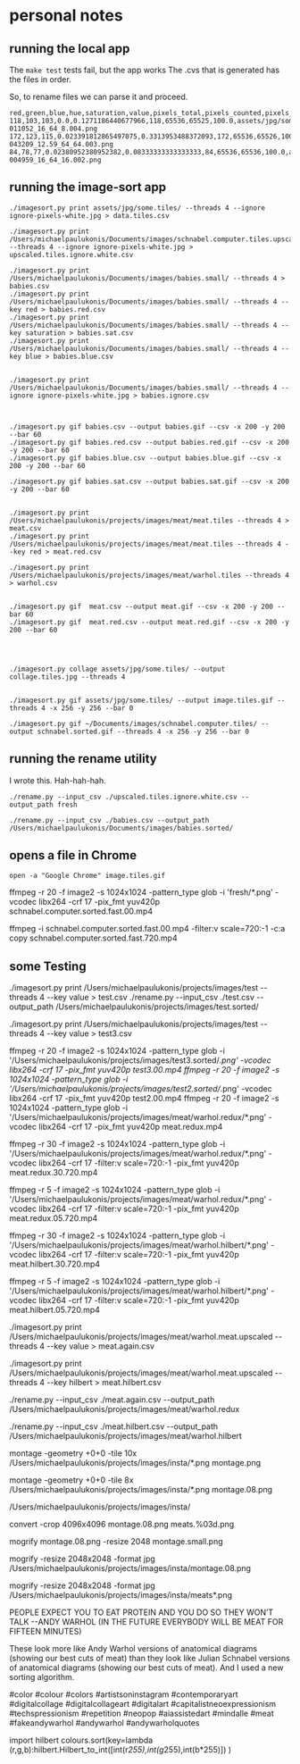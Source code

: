 # personal notes


## running the local app

The `make test` tests fail, but the app works
The .cvs that is generated has the files in order.

So, to rename files we can parse it and proceed.


```csv
red,green,blue,hue,saturation,value,pixels_total,pixels_counted,pixels_pcnt,path
118,103,103,0.0,0.1271186440677966,118,65536,65525,100.0,assets/jpg/some.tiles/schnabel.computer_20220810-011052_16_64_8.004.png
172,123,115,0.023391812865497075,0.3313953488372093,172,65536,65526,100.0,assets/jpg/some.tiles/schnabel.computer_20220809-043209_12.59_64_64.003.png
84,78,77,0.02380952380952382,0.08333333333333333,84,65536,65536,100.0,assets/jpg/some.tiles/schnabel.computer_20220810-004959_16_64_16.002.png
```

## running the image-sort app

```
./imagesort.py print assets/jpg/some.tiles/ --threads 4 --ignore ignore-pixels-white.jpg > data.tiles.csv

./imagesort.py print /Users/michaelpaulukonis/Documents/images/schnabel.computer.tiles.upscaled/ --threads 4 --ignore ignore-pixels-white.jpg > upscaled.tiles.ignore.white.csv

./imagesort.py print /Users/michaelpaulukonis/Documents/images/babies.small/ --threads 4 > babies.csv
./imagesort.py print /Users/michaelpaulukonis/Documents/images/babies.small/ --threads 4 --key red > babies.red.csv
./imagesort.py print /Users/michaelpaulukonis/Documents/images/babies.small/ --threads 4 --key saturation > babies.sat.csv
./imagesort.py print /Users/michaelpaulukonis/Documents/images/babies.small/ --threads 4 --key blue > babies.blue.csv


./imagesort.py print /Users/michaelpaulukonis/Documents/images/babies.small/ --threads 4 --ignore ignore-pixels-white.jpg > babies.ignore.csv



./imagesort.py gif babies.csv --output babies.gif --csv -x 200 -y 200 --bar 60
./imagesort.py gif babies.red.csv --output babies.red.gif --csv -x 200 -y 200 --bar 60
./imagesort.py gif babies.blue.csv --output babies.blue.gif --csv -x 200 -y 200 --bar 60

./imagesort.py gif babies.sat.csv --output babies.sat.gif --csv -x 200 -y 200 --bar 60


./imagesort.py print /Users/michaelpaulukonis/projects/images/meat/meat.tiles --threads 4 > meat.csv
./imagesort.py print /Users/michaelpaulukonis/projects/images/meat/meat.tiles --threads 4 --key red > meat.red.csv

./imagesort.py print /Users/michaelpaulukonis/projects/images/meat/warhol.tiles --threads 4 > warhol.csv


./imagesort.py gif  meat.csv --output meat.gif --csv -x 200 -y 200 --bar 60
./imagesort.py gif  meat.red.csv --output meat.red.gif --csv -x 200 -y 200 --bar 60




./imagesort.py collage assets/jpg/some.tiles/ --output collage.tiles.jpg --threads 4


./imagesort.py gif assets/jpg/some.tiles/ --output image.tiles.gif --threads 4 -x 256 -y 256 --bar 0

./imagesort.py gif ~/Documents/images/schnabel.computer.tiles/ --output schnabel.sorted.gif --threads 4 -x 256 -y 256 --bar 0
```

## running the rename utility

I wrote this. Hah-hah-hah.

`./rename.py --input_csv ./upscaled.tiles.ignore.white.csv --output_path fresh`

`./rename.py --input_csv ./babies.csv --output_path /Users/michaelpaulukonis/Documents/images/babies.sorted/`


## opens a file in Chrome

`open -a "Google Chrome" image.tiles.gif`

ffmpeg -r 20 -f image2 -s 1024x1024 -pattern_type glob -i 'fresh/*.png' -vcodec libx264 -crf 17 -pix_fmt yuv420p schnabel.computer.sorted.fast.00.mp4

ffmpeg -i schnabel.computer.sorted.fast.00.mp4 -filter:v scale=720:-1 -c:a copy schnabel.computer.sorted.fast.720.mp4


## some Testing
 ./imagesort.py print /Users/michaelpaulukonis/projects/images/test --threads 4 --key value > test.csv
./rename.py --input_csv ./test.csv --output_path /Users/michaelpaulukonis/projects/images/test.sorted/


 ./imagesort.py print /Users/michaelpaulukonis/projects/images/test --threads 4 --key value > test3.csv

ffmpeg -r 20 -f image2 -s 1024x1024 -pattern_type glob -i '/Users/michaelpaulukonis/projects/images/test3.sorted/*.png' -vcodec libx264 -crf 17 -pix_fmt yuv420p test3.00.mp4
ffmpeg -r 20 -f image2 -s 1024x1024 -pattern_type glob -i '/Users/michaelpaulukonis/projects/images/test2.sorted/*.png' -vcodec libx264 -crf 17 -pix_fmt yuv420p test2.00.mp4
ffmpeg -r 20 -f image2 -s 1024x1024 -pattern_type glob -i '/Users/michaelpaulukonis/projects/images/meat/warhol.redux/*.png' -vcodec libx264 -crf 17 -pix_fmt yuv420p meat.redux.mp4

ffmpeg -r 30 -f image2 -s 1024x1024 -pattern_type glob -i '/Users/michaelpaulukonis/projects/images/meat/warhol.redux/*.png' -vcodec libx264 -crf 17 -filter:v scale=720:-1 -pix_fmt yuv420p meat.redux.30.720.mp4

ffmpeg -r 5 -f image2 -s 1024x1024 -pattern_type glob -i '/Users/michaelpaulukonis/projects/images/meat/warhol.redux/*.png' -vcodec libx264 -crf 17 -filter:v scale=720:-1 -pix_fmt yuv420p meat.redux.05.720.mp4


ffmpeg -r 30 -f image2 -s 1024x1024 -pattern_type glob -i '/Users/michaelpaulukonis/projects/images/meat/warhol.hilbert/*.png' -vcodec libx264 -crf 17 -filter:v scale=720:-1 -pix_fmt yuv420p meat.hilbert.30.720.mp4

ffmpeg -r 5 -f image2 -s 1024x1024 -pattern_type glob -i '/Users/michaelpaulukonis/projects/images/meat/warhol.hilbert/*.png' -vcodec libx264 -crf 17 -filter:v scale=720:-1 -pix_fmt yuv420p meat.hilbert.05.720.mp4


 ./imagesort.py print /Users/michaelpaulukonis/projects/images/meat/warhol.meat.upscaled --threads 4 --key value > meat.again.csv

 ./imagesort.py print /Users/michaelpaulukonis/projects/images/meat/warhol.meat.upscaled --threads 4 --key hilbert > meat.hilbert.csv


./rename.py --input_csv ./meat.again.csv --output_path /Users/michaelpaulukonis/projects/images/meat/warhol.redux

./rename.py --input_csv ./meat.hilbert.csv --output_path /Users/michaelpaulukonis/projects/images/meat/warhol.hilbert


montage -geometry +0+0 -tile 10x /Users/michaelpaulukonis/projects/images/insta/*.png montage.png

montage -geometry +0+0 -tile 8x /Users/michaelpaulukonis/projects/images/insta/*.png montage.08.png


/Users/michaelpaulukonis/projects/images/insta/

convert -crop 4096x4096 montage.08.png meats.%03d.png

mogrify montage.08.png  -resize 2048 montage.small.png

mogrify -resize 2048x2048 -format jpg /Users/michaelpaulukonis/projects/images/insta/montage.08.png 

mogrify -resize 2048x2048 -format jpg /Users/michaelpaulukonis/projects/images/insta/meats*.png



PEOPLE EXPECT YOU TO EAT PROTEIN AND YOU DO SO THEY WON’T TALK --ANDY WARHOL (IN THE FUTURE EVERYBODY WILL BE MEAT FOR FIFTEEN MINUTES)

These look more like Andy Warhol versions of anatomical diagrams (showing our best cuts of meat) than they look like Julian Schnabel versions of anatomical diagrams (showing our best cuts of meat). And I used a new sorting algorithm.

#color #colour #colors #artistsoninstagram #contemporaryart #digitalcollage #digitalcollageart #digitalart #capitalistneoexpressionism #techspressionism #repetition #neopop #aiassistedart #mindalle #meat #fakeandywarhol #andywarhol #andywarholquotes

import hilbert
colours.sort(key=lambda (r,g,b):hilbert.Hilbert_to_int([int(r*255),int(g*255),int(b*255)])    )